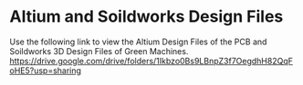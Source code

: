 # Altium and Soildworks Design Files

Use the following link to view the Altium Design Files of the PCB  and Soildworks 3D Design Files of Green Machines.<br>
https://drive.google.com/drive/folders/1Ikbzo0Bs9LBnpZ3f7OegdhH82QqFoHE5?usp=sharing
